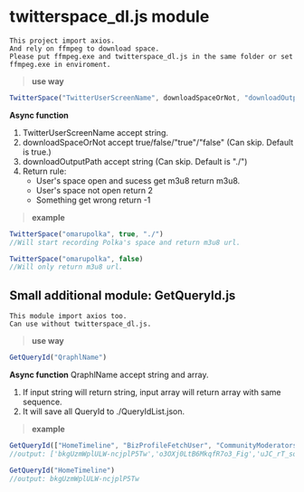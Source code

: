 # twitterspace_dl.js module

```
This project import axios.
And rely on ffmpeg to download space.
Please put ffmpeg.exe and twitterspace_dl.js in the same folder or set ffmpeg.exe in enviroment.
```

> **use way**

```javascript
TwitterSpace("TwitterUserScreenName", downloadSpaceOrNot, "downloadOutputPath")
```
**Async function**

1. TwitterUserScreenName accept string.
2. downloadSpaceOrNot accept true/false/"true"/"false" (Can skip. Default is true.)
3. downloadOutputPath accept string (Can skip. Default is "./")
4. Return rule: 
   - User's space open and sucess get m3u8 return m3u8.
   - User's space not open return 2
   - Something get wrong return -1

> **example**
```javascript
TwitterSpace("omarupolka", true, "./")
//Will start recording Polka's space and return m3u8 url.

TwitterSpace("omarupolka", false)
//Will only return m3u8 url.
```
## Small additional module: GetQueryId.js
```
This module import axios too.
Can use without twitterspace_dl.js.
```
> **use way**

```javascript
GetQueryId("QraphlName")
```
**Async function**
QraphlName accept string and array.
1. If input string will return string, input array will return array with same sequence.
2. It will save all QueryId to ./QueryIdList.json.
> **example**
```javascript
GetQueryId(["HomeTimeline", "BizProfileFetchUser", "CommunityModeratorsTimeline"])
//output: ['bkgUzmWplULW-ncjplP5Tw','o3OXj0LtB6MkqfR7o3_Fig','uJC_rT_soX7ePpHF9hXnpw']

GetQueryId("HomeTimeline")
//output: bkgUzmWplULW-ncjplP5Tw
```
